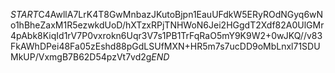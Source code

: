 $START$C4AwllA7LrK4T8GwMnbazJKutoBjpn1EauUFdkW5ERyROdNGyq6wNo1hBheZaxM1R5ezwkdUoD/hXTzxRPjTNHWoN6Jei2HGgdT2Xdf82A0UlGMr4pAbk8KiqId1rV7P0vxrokn6Uqr3V7s1PB1TrFqRaO5mY9K9W2+0wJKQ//v83FkAWhDPei48Fa05zEshd88pGdLSUfMXN+HR5m7s7ucDD9oMbLnxl71SDUMkUP/VxmgB7B62D54pzVt7vd2g$END$